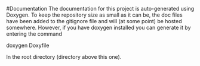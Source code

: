#Documentation
The documentation for this project is auto-generated using Doxygen. To keep the repository size as small as it can be, the doc files have been added to the gitignore file and will (at some point) be hosted somewhere. 
However, if you have doxygen installed you can generate it by entering the command

doxygen Doxyfile

In the root directory (directory above this one).